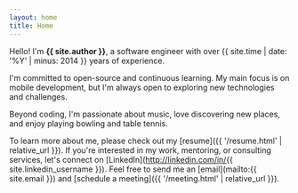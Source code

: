 ```yaml
---
layout: home
title: Home
---
```


Hello! I'm **{{ site.author }}**, a software engineer with over {{ site.time | date: '%Y' | minus: 2014 }} years of experience.

I'm committed to open-source and continuous learning. My main focus is on mobile development, but I'm always open to exploring new technologies and challenges.

Beyond coding, I'm passionate about music, love discovering new places, and enjoy playing bowling and table tennis.

To learn more about me, please check out my [resume]({{ '/resume.html' | relative_url }}). If you're interested in my work, mentoring, or consulting services, let's connect on [LinkedIn](http://linkedin.com/in/{{ site.linkedin_username }}). Feel free to send me an [email](mailto:{{ site.email }}) and [schedule a meeting]({{ '/meeting.html' | relative_url }}).